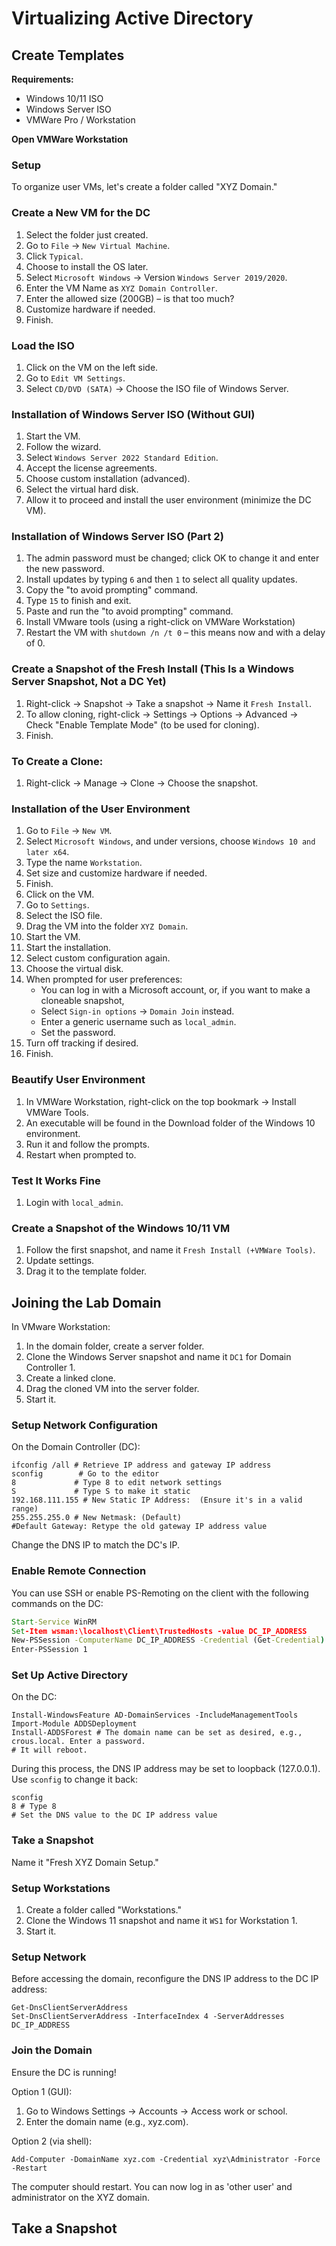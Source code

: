 # Virtualizing Active Directory

## Create Templates

**Requirements:**
- Windows 10/11 ISO
- Windows Server ISO
- VMWare Pro / Workstation

**Open VMWare Workstation**

### Setup
To organize user VMs, let's create a folder called "XYZ Domain."

### Create a New VM for the DC
1. Select the folder just created.
2. Go to `File` -> `New Virtual Machine`.
3. Click `Typical`.
4. Choose to install the OS later.
5. Select `Microsoft Windows` -> Version `Windows Server 2019/2020`.
6. Enter the VM Name as `XYZ Domain Controller`.
7. Enter the allowed size (200GB) – is that too much?
8. Customize hardware if needed.
9. Finish.

### Load the ISO
1. Click on the VM on the left side.
2. Go to `Edit VM Settings`.
3. Select `CD/DVD (SATA)` -> Choose the ISO file of Windows Server.

### Installation of Windows Server ISO (Without GUI)
1. Start the VM.
2. Follow the wizard.
3. Select `Windows Server 2022 Standard Edition`.
4. Accept the license agreements.
5. Choose custom installation (advanced).
6. Select the virtual hard disk.
7. Allow it to proceed and install the user environment (minimize the DC VM).

### Installation of Windows Server ISO (Part 2)
1. The admin password must be changed; click OK to change it and enter the new password.
2. Install updates by typing `6` and then `1` to select all quality updates.
3. Copy the "to avoid prompting" command.
4. Type `15` to finish and exit.
5. Paste and run the "to avoid prompting" command.
6. Install VMware tools (using a right-click on VMWare Workstation)
7. Restart the VM with `shutdown /n /t 0` – this means now and with a delay of 0.

### Create a Snapshot of the Fresh Install (This Is a Windows Server Snapshot, Not a DC Yet)
1. Right-click -> Snapshot -> Take a snapshot -> Name it `Fresh Install`.
2. To allow cloning, right-click -> Settings -> Options -> Advanced -> Check "Enable Template Mode" (to be used for cloning).
3. Finish.

### To Create a Clone:
1. Right-click -> Manage -> Clone -> Choose the snapshot.

### Installation of the User Environment
1. Go to `File` -> `New VM`.
2. Select `Microsoft Windows`, and under versions, choose `Windows 10 and later x64`.
3. Type the name `Workstation`.
4. Set size and customize hardware if needed.
5. Finish.
6. Click on the VM.
7. Go to `Settings`.
8. Select the ISO file.
9. Drag the VM into the folder `XYZ Domain`.
10. Start the VM.
11. Start the installation.
12. Select custom configuration again.
13. Choose the virtual disk.
14. When prompted for user preferences:
    - You can log in with a Microsoft account, or, if you want to make a cloneable snapshot,
    - Select `Sign-in options` -> `Domain Join` instead.
    - Enter a generic username such as `local_admin`.
    - Set the password.
15. Turn off tracking if desired.
16. Finish.

### Beautify User Environment
1. In VMWare Workstation, right-click on the top bookmark -> Install VMWare Tools.
2. An executable will be found in the Download folder of the Windows 10 environment.
3. Run it and follow the prompts.
4. Restart when prompted to.

### Test It Works Fine
1. Login with `local_admin`.

### Create a Snapshot of the Windows 10/11 VM
1. Follow the first snapshot, and name it `Fresh Install (+VMWare Tools)`.
2. Update settings.
3. Drag it to the template folder.

















## Joining the Lab Domain

In VMware Workstation:

1. In the domain folder, create a server folder.
2. Clone the Windows Server snapshot and name it `DC1` for Domain Controller 1.
3. Create a linked clone.
4. Drag the cloned VM into the server folder.
5. Start it.

### Setup Network Configuration

On the Domain Controller (DC):

```shell
ifconfig /all # Retrieve IP address and gateway IP address
sconfig        # Go to the editor
8             # Type 8 to edit network settings
S             # Type S to make it static
192.168.111.155 # New Static IP Address:  (Ensure it's in a valid range)
255.255.255.0 # New Netmask: (Default)
#Default Gateway: Retype the old gateway IP address value
```

Change the DNS IP to match the DC's IP.

### Enable Remote Connection

You can use SSH or enable PS-Remoting on the client with the following commands on the DC:

```cmd
Start-Service WinRM
Set-Item wsman:\localhost\Client\TrustedHosts -value DC_IP_ADDRESS
New-PSSession -ComputerName DC_IP_ADDRESS -Credential (Get-Credential) # A GUI application will pop up to enter the password
Enter-PSSession 1
```

### Set Up Active Directory

On the DC:

```shell
Install-WindowsFeature AD-DomainServices -IncludeManagementTools
Import-Module ADDSDeployment
Install-ADDSForest # The domain name can be set as desired, e.g., crous.local. Enter a password.
# It will reboot.
```

During this process, the DNS IP address may be set to loopback (127.0.0.1). Use `sconfig` to change it back:

```shell
sconfig
8 # Type 8
# Set the DNS value to the DC IP address value
```

### Take a Snapshot

Name it "Fresh XYZ Domain Setup."

### Setup Workstations

1. Create a folder called "Workstations."
2. Clone the Windows 11 snapshot and name it `WS1` for Workstation 1.
3. Start it.

### Setup Network

Before accessing the domain, reconfigure the DNS IP address to the DC IP address:

```shell
Get-DnsClientServerAddress
Set-DnsClientServerAddress -InterfaceIndex 4 -ServerAddresses DC_IP_ADDRESS
```

### Join the Domain

Ensure the DC is running!

Option 1 (GUI):

1. Go to Windows Settings -> Accounts -> Access work or school.
2. Enter the domain name (e.g., xyz.com).

Option 2 (via shell):

```shell
Add-Computer -DomainName xyz.com -Credential xyz\Administrator -Force -Restart
```

The computer should restart. You can now log in as 'other user' and administrator on the XYZ domain.

## Take a Snapshot